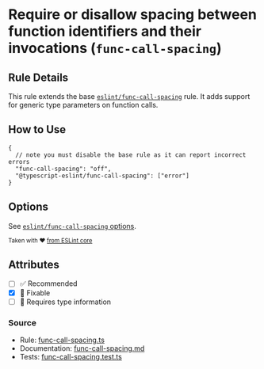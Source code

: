 # Require or disallow spacing between function identifiers and their invocations (`func-call-spacing`)

## Rule Details

This rule extends the base [`eslint/func-call-spacing`](https://eslint.org/docs/rules/func-call-spacing) rule.
It adds support for generic type parameters on function calls.

## How to Use

```jsonc
{
  // note you must disable the base rule as it can report incorrect errors
  "func-call-spacing": "off",
  "@typescript-eslint/func-call-spacing": ["error"]
}
```

## Options

See [`eslint/func-call-spacing` options](https://eslint.org/docs/rules/func-call-spacing#options).

<sup>

Taken with ❤️ [from ESLint core](https://github.com/eslint/eslint/blob/main/docs/rules/func-call-spacing.md)

</sup>

## Attributes

- [ ] ✅ Recommended
- [x] 🔧 Fixable
- [ ] 💭 Requires type information

### Source

- Rule: [func-call-spacing.ts](https://github.com/typescript-eslint/typescript-eslint/blob/main/packages/eslint-plugin/src/rules/func-call-spacing.ts)
- Documentation: [func-call-spacing.md](https://github.com/typescript-eslint/typescript-eslint/blob/main/packages/eslint-plugin/docs/rules/func-call-spacing.md)
- Tests: [func-call-spacing.test.ts](https://github.com/typescript-eslint/typescript-eslint/blob/main/packages/eslint-plugin/tests/rules/func-call-spacing.test.ts)
